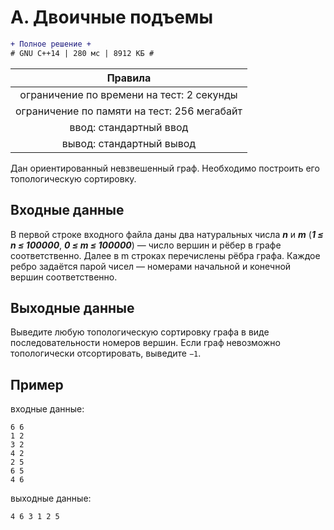 # A. Двоичные подъемы

```diff
+ Полное решение +
# GNU C++14 | 280 мс | 8912 КБ #
```

| Правила                                     	|
|:---------------------------------------------:|
| ограничение по времени на тест: 2 секунды     |
| ограничение по памяти на тест: 256 мегабайт   |
| ввод: стандартный ввод                        |
| вывод: стандартный вывод                      |

Дан ориентированный невзвешенный граф. Необходимо построить его топологическую сортировку.

## Входные данные
В первой строке входного файла даны два натуральных числа ***n*** и ***m*** (***1 ≤ n ≤ 100000***, ***0 ≤ m ≤ 100000***) — число вершин и рёбер в графе соответственно. Далее в m строках перечислены рёбра графа. Каждое ребро задаётся парой чисел — номерами начальной и конечной вершин соответственно.

## Выходные данные
Выведите любую топологическую сортировку графа в виде последовательности номеров вершин. Если граф невозможно топологически отсортировать, выведите `−1`.

## Пример
входные данные:
```
6 6
1 2
3 2
4 2
2 5
6 5
4 6
```
выходные данные:
```
4 6 3 1 2 5 
```

